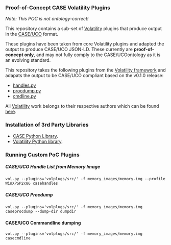 ### Proof-of-Concept CASE Volatility Plugins

*Note: This POC is not ontology-correct!*

This repository contains a sub-set of [Volatility](https://github.com/volatilityfoundation/volatility/)
plugins that produce output in the [CASE/UCO](https://github.com/ucoproject/) format.

These plugins have been taken from core Volatility plugins and adapted
the output to produce CASE/UCO JSON-LD. These currently are **proof-of-concept
only**, and may not fully comply to the CASE/UCOontology as it is an evolving standard.

This repository takes the following plugins from the [Volatility framework](https://github.com/volatilityfoundation/volatility/)
and adapats the output to be CASE/UCO compliant based on the v0.1.0 release:

* [handles.py](https://github.com/volatilityfoundation/volatility/blob/master/volatility/plugins/handles.py)
* [procdump.py](https://github.com/volatilityfoundation/volatility/blob/master/volatility/plugins/procdump.py)
* [cmdline.py](https://github.com/volatilityfoundation/volatility/blob/master/volatility/plugins/cmdline.py)


All [Volatility](https://github.com/volatilityfoundation/volatility/) work belongs to their respective authors which can be found [here](https://github.com/volatilityfoundation/volatility/blob/master/AUTHORS.txt).


### Installation  of 3rd Party Libraries
* [CASE Python Library](https://github.com/ucoProject/CASE-Python-API).
* [Volatility Python library](https://github.com/volatilityfoundation/volatility/wiki/Installation).


### Running Custom PoC Plugins


##### CASE/UCO Handle List from Memory Image
```
vol.py --plugins='volplugs/src/' -f memory_images/memory.img --profile WinXPSP2x86 casehandles
```

##### CASE/UCO Procdump
```
vol.py --plugins='volplugs/src/' -f memory_images/memory.img caseprocdump --dump-dir dumpdir
```

#### CASE/UCO Commandline dumping
```
vol.py --plugins='volplugs/src/' -f memory_images/memory.img casecmdline
```
